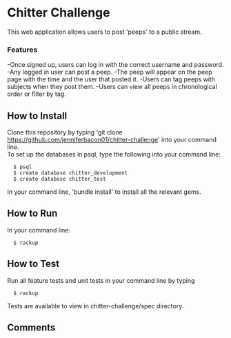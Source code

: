 # Chitter Challenge
This web application allows users to post 'peeps' to a public stream.
### Features
-Once signed up, users can log in with the correct username and password.
-Any logged in user can post a peep.
-The peep will appear on the peep page with the time and the user that posted it.
-Users can tag peeps with subjects when they post them.
-Users can view all peeps in chronological order or filter by tag.

How to Install
-----
Clone this repository by typing 'git clone https://github.com/jenniferbacon01/chitter-challenge' into your command line.  
To set up the databases in psql, type the following into your command line:  
````
  $ psql
  $ create database chitter_development
  $ create database chitter_test
````
In your command line, 'bundle install' to install all the relevant gems.

How to Run
-----
In your command line:  
````
  $ rackup
````
How to Test
-----
Run all feature tests and unit tests in your command line by typing
````
  $ rackup
````
Tests are available to view in chitter-challenge/spec directory.  

Comments
-----
